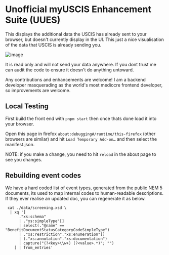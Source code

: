 # Unofficial myUSCIS Enhancement Suite (UUES)

This displays the additional data the USCIS has already sent to your browser,
but doesn't currently display in the UI. This just a nice visualisation of the
data that USCIS is already sending you.

![image](https://github.com/user-attachments/assets/9450b44f-5f20-437b-a971-4d5ca2216cd5)

It is read only and will not send your data anywhere. If you dont trust me can
audit the code to ensure it doesn't do anything untoward.

Any contributions and enhancements are welcome! I am a backend developer
masquerading as the world's most mediocre frontend developer, so improvements
are welcome.

## Local Testing

First build the front end with `pnpm start` then once thats done load it into
your browser.

Open this page in firefox `about:debugging#/runtime/this-firefox` (other
browsers are similar) and hit `Load Temporary Add-on…` and then select the
manifest.json.

NOTE: if you make a change, you need to hit `reload` in the about page to see
you changes.

## Rebuilding event codes

We have a hard coded list of event types, generated from the public NEM 5
documents, its used to map internal codes to human-readable descriptions. If
they ever realise an updated doc, you can regenerate it as below.

```shell
 cat ./data/screening.xsd \
  | xq '[
      ."xs:schema" 
      | ."xs:simpleType"[] 
      | select(."@name" == "BenefitDocumentStatusCategoryCodeSimpleType") 
      | ."xs:restriction"."xs:enumeration"[] 
      | (."xs:annotation"."xs:documentation") 
      | capture("(?<key>\\w+) (?<value>.*)"; "")
    ] | from_entries'
